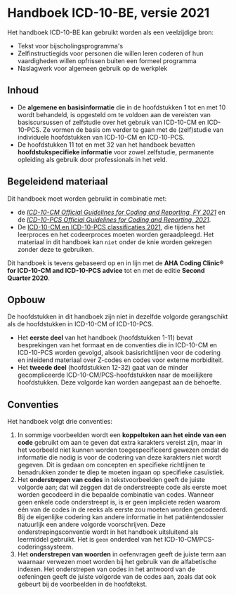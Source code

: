 # Handboek ICD-10-BE, versie 2021

Het handboek ICD-10-BE kan gebruikt worden als een veelzijdige bron:
* Tekst voor bijscholingsprogramma's
* Zelfinstructiegids voor personen die willen leren coderen of hun vaardigheden willen opfrissen buiten een formeel programma
* Naslagwerk voor algemeen gebruik op de werkplek

## Inhoud 
* De **algemene en basisinformatie** die in de hoofdstukken 1 tot en met 10 wordt behandeld, is opgesteld om te voldoen aan de vereisten van basiscursussen of zelfstudie over het gebruik van ICD-10-CM en ICD-10-PCS. Ze vormen de basis om verder te gaan met de (zelf)studie van individuele hoofdstukken van ICD-10-CM en ICD-10-PCS. 
* De hoofdstukken 11 tot en met 32 van het handboek bevatten **hoofdstukspecifieke informatie** voor zowel zelfstudie, permanente opleiding als gebruik door professionals in het veld.

## Begeleidend materiaal
Dit handboek moet worden gebruikt in combinatie met: 
* de [*ICD-10-CM Official Guidelines for Coding and Reporting, FY 2021*](https://www.cms.gov/files/document/2021-coding-guidelines-updated-12162020.pdf) en de [*ICD-10-PCS Official Guidelines for Coding and Reporting, 2021*](https://www.cms.gov/files/document/2021-official-icd-10-pcs-coding-guidelines-updated-december-1-2020.pdf).
* De [ICD-10-CM en ICD-10-PCS classificaties 2021](http://icd10be.health.belgium.be/default.php#!index_title/2021//), die tijdens het leerproces en het codeerproces moeten worden geraadpleegd. Het materiaal in dit handboek kan `niet` onder de knie worden gekregen zonder deze te gebruiken.  

Dit handboek is tevens gebaseerd op en in lijn met de **AHA Coding Clinic® for ICD-10-CM and ICD-10-PCS advice** tot en met de editie **Second Quarter 2020**. 

## Opbouw
De hoofdstukken in dit handboek zijn niet in dezelfde volgorde gerangschikt als de hoofdstukken in ICD-10-CM of ICD-10-PCS. 
* Het **eerste deel** van het handboek (hoofdstukken 1-11) bevat besprekingen van het formaat en de conventies die in ICD-10-CM en ICD-10-PCS worden gevolgd, alsook basisrichtlijnen voor de codering en inleidend materiaal over Z-codes en codes voor externe morbiditeit. 
* Het **tweede deel** (hoofdstukken 12-32) gaat van de minder gecompliceerde ICD-10-CM/PCS-hoofdstukken naar de moeilijkere hoofdstukken. Deze volgorde kan worden aangepast aan de behoefte.

## Conventies
Het handboek volgt drie conventies:
1. In sommige voorbeelden wordt een **koppelteken aan het einde van een code** gebruikt om aan te geven dat extra karakters vereist zijn, maar in het voorbeeld niet kunnen worden toegespecificeerd gewezen omdat de informatie die nodig is voor de codering van deze karakters niet wordt gegeven. Dit is gedaan om concepten en specifieke richtlijnen te benadrukken zonder te diep te moeten ingaan op specifieke casuïstiek.
2.  Het **onderstrepen van codes** in tekstvoorbeelden geeft de juiste volgorde aan; dat wil zeggen dat de onderstreepte code als eerste moet worden gecodeerd in die bepaalde combinatie van codes. Wanneer geen enkele code onderstreept is, is er geen impliciete reden waarom één van de codes in de reeks als eerste zou moeten worden gecodeerd. Bij de eigenlijke codering kan andere informatie in het patiëntendossier natuurlijk een andere volgorde voorschrijven. Deze onderstrepingsconventie wordt in het handboek uitsluitend als leermiddel gebruikt. Het is `geen` onderdeel van het ICD-10-CM/PCS-coderingssysteem.
3. Het **onderstrepen van woorden** in oefenvragen geeft de juiste term aan waarnaar verwezen moet worden bij het gebruik van de alfabetische indexen. Het onderstrepen van codes in het antwoord van de oefeningen geeft de juiste volgorde van de codes aan, zoals dat ook gebeurt bij de voorbeelden in de hoofdtekst.